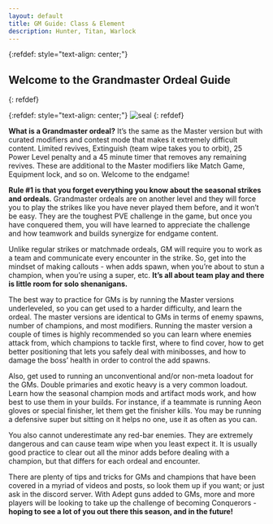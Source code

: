```yaml
---
layout: default
title: GM Guide: Class & Element
description: Hunter, Titan, Warlock
---
```


{:refdef: style="text-align: center;"} 
## Welcome to the Grandmaster Ordeal Guide 
{: refdef}

{:refdef: style="text-align: center;"}
![seal](https://grandmaster-nf.github.io/assets/images/seal.png)
{: refdef}

**What is a Grandmaster ordeal?** It’s the same as the Master version but with curated modifiers and contest mode that makes it extremely difficult content. Limited revives, Extinguish (team wipe takes you to orbit), 25 Power Level penalty and a 45 minute timer that removes any remaining revives. These are additional to the Master modifiers like Match Game, Equipment lock, and so on. Welcome to the endgame!

**Rule #1 is that you forget everything you know about the seasonal strikes and ordeals.** Grandmaster ordeals are on another level and they will force you to play the strikes like you have never played them before, and it won’t be easy. They are the toughest PVE challenge in the game, but once you have conquered them, you will have learned to appreciate the challenge and how teamwork and builds synergize for endgame content.

Unlike regular strikes or matchmade ordeals, GM will require you to work as a team and communicate every encounter in the strike. So, get into the mindset of making callouts - when adds spawn, when you’re about to stun a champion, when you’re using a super, etc. **It’s all about team play and there is little room for solo shenanigans.**

The best way to practice for GMs is by running the Master versions underleveled, so you can get used to a harder difficulty, and learn the ordeal. The master versions are identical to GMs in terms of enemy spawns, number of champions, and most modifiers. Running the master version a couple of times is highly recommended so you can learn where enemies attack from, which champions to tackle first, where to find cover, how to get better positioning that lets you safely deal with minibosses, and how to damage the boss’ health in order to control the add spawns.

Also, get used to running an unconventional and/or non-meta loadout for the GMs. Double primaries and exotic heavy is a very common loadout. Learn how the seasonal champion mods and artifact mods work, and how best to use them in your builds. For instance, if a teammate is running Aeon gloves or special finisher, let them get the finisher kills. You may be running a defensive super but sitting on it helps no one, use it as often as you can.

You also cannot underestimate any red-bar enemies. They are extremely dangerous and can cause team wipe when you least expect it. It is usually good practice to clear out all the minor adds before dealing with a champion, but that differs for each ordeal and encounter.

There are plenty of tips and tricks for GMs and champions that have been covered in a myriad of videos and posts, so look them up if you want; or just ask in the discord server. With Adept guns added to GMs, more and more players will be looking to take up the challenge of becoming Conquerors - **hoping to see a lot of you out there this season, and in the future!**
